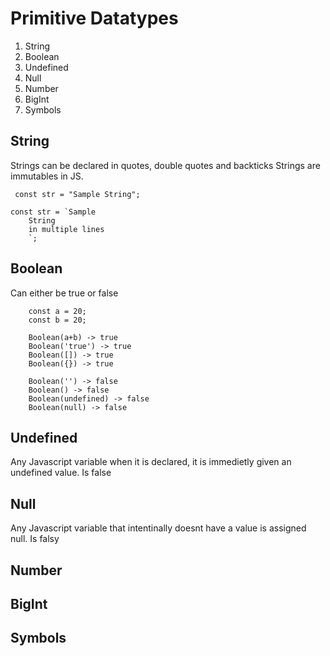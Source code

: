 # Primitive Datatypes

1. String
2. Boolean
3. Undefined
4. Null
5. Number
6. BigInt
7. Symbols

## String
Strings can be declared in quotes, double quotes and backticks
Strings are immutables in JS.

```
 const str = "Sample String";
```

```
const str = `Sample
    String 
    in multiple lines
    `;
```
## Boolean
Can either be true or false 

``` 
    const a = 20;
    const b = 20;

    Boolean(a+b) -> true
    Boolean('true') -> true
    Boolean([]) -> true
    Boolean({}) -> true

    Boolean('') -> false
    Boolean() -> false
    Boolean(undefined) -> false
    Boolean(null) -> false
```

## Undefined
Any Javascript variable when it is declared, it is immedietly given an undefined value.
Is false

## Null
Any Javascript variable that intentinally doesnt have a value is assigned null.
Is falsy

## Number

## BigInt

## Symbols

